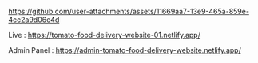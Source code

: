 
https://github.com/user-attachments/assets/11669aa7-13e9-465a-859e-4cc2a9d06e4d

Live : https://tomato-food-delivery-website-01.netlify.app/ 

Admin Panel : https://admin-tomato-food-delivery-website.netlify.app/
